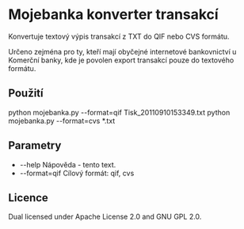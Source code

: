 # Mojebanka konverter transakcí

Konvertuje textový výpis transakcí z TXT do QIF nebo CVS formátu.

Určeno zejména pro ty, kteří mají obyčejné internetové bankovnictví u Komerční
banky, kde je povolen export transakcí pouze do textového formátu.

## Použití

python mojebanka.py --format=qif Tisk_20110910153349.txt
python mojebanka.py --format=cvs *.txt

## Parametry

 * --help         Nápověda - tento text.
 * --format=qif   Cílový formát: qif, cvs

## Licence

Dual licensed under Apache License 2.0 and GNU GPL 2.0.
